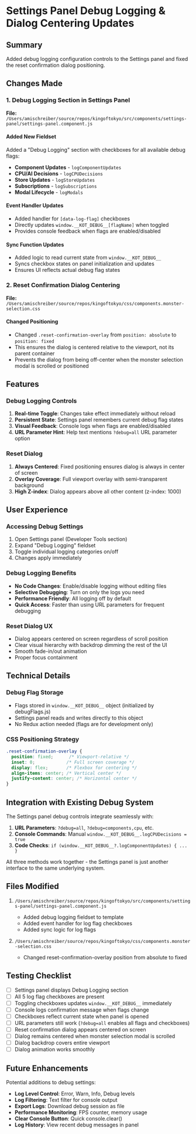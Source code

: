 # Settings Panel Debug Logging & Dialog Centering Updates

## Summary
Added debug logging configuration controls to the Settings panel and fixed the reset confirmation dialog positioning.

## Changes Made

### 1. Debug Logging Section in Settings Panel
**File:** `/Users/amischreiber/source/repos/kingoftokyo/src/components/settings-panel/settings-panel.component.js`

#### Added New Fieldset
Added a "Debug Logging" section with checkboxes for all available debug flags:
- **Component Updates** - `logComponentUpdates`
- **CPU/AI Decisions** - `logCPUDecisions`
- **Store Updates** - `logStoreUpdates`
- **Subscriptions** - `logSubscriptions`
- **Modal Lifecycle** - `logModals`

#### Event Handler Updates
- Added handler for `[data-log-flag]` checkboxes
- Directly updates `window.__KOT_DEBUG__[flagName]` when toggled
- Provides console feedback when flags are enabled/disabled

#### Sync Function Updates
- Added logic to read current state from `window.__KOT_DEBUG__`
- Syncs checkbox states on panel initialization and updates
- Ensures UI reflects actual debug flag states

### 2. Reset Confirmation Dialog Centering
**File:** `/Users/amischreiber/source/repos/kingoftokyo/css/components.monster-selection.css`

#### Changed Positioning
- Changed `.reset-confirmation-overlay` from `position: absolute` to `position: fixed`
- This ensures the dialog is centered relative to the viewport, not its parent container
- Prevents the dialog from being off-center when the monster selection modal is scrolled or positioned

## Features

### Debug Logging Controls
1. **Real-time Toggle**: Changes take effect immediately without reload
2. **Persistent State**: Settings panel remembers current debug flag states
3. **Visual Feedback**: Console logs when flags are enabled/disabled
4. **URL Parameter Hint**: Help text mentions `?debug=all` URL parameter option

### Reset Dialog
1. **Always Centered**: Fixed positioning ensures dialog is always in center of screen
2. **Overlay Coverage**: Full viewport overlay with semi-transparent background
3. **High Z-index**: Dialog appears above all other content (z-index: 1000)

## User Experience

### Accessing Debug Settings
1. Open Settings panel (Developer Tools section)
2. Expand "Debug Logging" fieldset
3. Toggle individual logging categories on/off
4. Changes apply immediately

### Debug Logging Benefits
- **No Code Changes**: Enable/disable logging without editing files
- **Selective Debugging**: Turn on only the logs you need
- **Performance Friendly**: All logging off by default
- **Quick Access**: Faster than using URL parameters for frequent debugging

### Reset Dialog UX
- Dialog appears centered on screen regardless of scroll position
- Clear visual hierarchy with backdrop dimming the rest of the UI
- Smooth fade-in/out animation
- Proper focus containment

## Technical Details

### Debug Flag Storage
- Flags stored in `window.__KOT_DEBUG__` object (initialized by debugFlags.js)
- Settings panel reads and writes directly to this object
- No Redux action needed (flags are for development only)

### CSS Positioning Strategy
```css
.reset-confirmation-overlay {
  position: fixed;      /* Viewport-relative */
  inset: 0;            /* Full screen coverage */
  display: flex;       /* Flexbox for centering */
  align-items: center; /* Vertical center */
  justify-content: center; /* Horizontal center */
}
```

## Integration with Existing Debug System

The Settings panel debug controls integrate seamlessly with:
1. **URL Parameters**: `?debug=all`, `?debug=components,cpu`, etc.
2. **Console Commands**: Manual `window.__KOT_DEBUG__.logCPUDecisions = true`
3. **Code Checks**: `if (window.__KOT_DEBUG__?.logComponentUpdates) { ... }`

All three methods work together - the Settings panel is just another interface to the same underlying system.

## Files Modified

1. `/Users/amischreiber/source/repos/kingoftokyo/src/components/settings-panel/settings-panel.component.js`
   - Added debug logging fieldset to template
   - Added event handler for log flag checkboxes
   - Added sync logic for log flags

2. `/Users/amischreiber/source/repos/kingoftokyo/css/components.monster-selection.css`
   - Changed reset-confirmation-overlay position from absolute to fixed

## Testing Checklist

- [ ] Settings panel displays Debug Logging section
- [ ] All 5 log flag checkboxes are present
- [ ] Toggling checkboxes updates `window.__KOT_DEBUG__` immediately
- [ ] Console logs confirmation message when flags change
- [ ] Checkboxes reflect current state when panel is opened
- [ ] URL parameters still work (`?debug=all` enables all flags and checkboxes)
- [ ] Reset confirmation dialog appears centered on screen
- [ ] Dialog remains centered when monster selection modal is scrolled
- [ ] Dialog backdrop covers entire viewport
- [ ] Dialog animation works smoothly

## Future Enhancements

Potential additions to debug settings:
- **Log Level Control**: Error, Warn, Info, Debug levels
- **Log Filtering**: Text filter for console output
- **Export Logs**: Download debug session as file
- **Performance Monitoring**: FPS counter, memory usage
- **Clear Console Button**: Quick console.clear()
- **Log History**: View recent debug messages in panel
